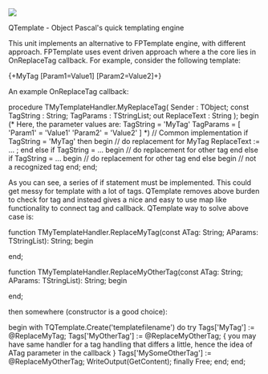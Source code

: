 <a href="https://www.paypal.com/cgi-bin/webscr?cmd=_donations&business=7WRXRMDSM72W8&lc=ID&currency_code=USD&bn=PP%2dDonationsBF%3abtn_donateCC_LG%2egif%3aNonHosted">
  <img src="https://www.paypalobjects.com/en_US/GB/i/btn/btn_donateCC_LG.gif" />
</a>

QTemplate - Object Pascal's quick templating engine

This unit implements an alternative to FPTemplate engine, with different approach.
FPTemplate uses event driven approach where a the core lies in OnReplaceTag callback.
For example, consider the following template:

{+MyTag [Param1=Value1] [Param2=Value2]+}

An example OnReplaceTag callback:

procedure TMyTemplateHandler.MyReplaceTag(
        Sender      : TObject;
  const TagString   : String;
        TagParams   : TStringList;
  out   ReplaceText : String
);
begin
  (*
    Here, the parameter values are:
    TagString = 'MyTag'
    TagParams = [
      'Param1' = 'Value1'
      'Param2' = 'Value2'
    ]
  *)
  // Common implementation
  if TagString = 'MyTag' then begin
    // do replacement for MyTag
    ReplaceText := ... ;
  end else if TagString = ... begin
    // do replacement for other tag
  end else if TagString = ... begin
    // do replacement for other tag
  end else begin
    // not a recognized tag
  end;
end;

As you can see, a series of if statement must be implemented. This could get messy for template
with a lot of tags. QTemplate removes above burden to check for tag and instead gives a nice and
easy to use map like functionality to connect tag and callback. QTemplate way to solve above case
is:

function TMyTemplateHandler.ReplaceMyTag(const ATag: String; AParams: TStringList): String;
begin
  
end;

function TMyTemplateHandler.ReplaceMyOtherTag(const ATag: String; AParams: TStringList): String;
begin
  
end;

then somewhere (constructor is a good choice):

begin
  with TQTemplate.Create('templatefilename') do
    try
      Tags['MyTag'] := @ReplaceMyTag;
      Tags['MyOtherTag'] := @ReplaceMyOtherTag;
      { you may have same handler for a tag handling that differs a little, hence the idea
        of ATag parameter in the callback }
      Tags['MySomeOtherTag'] := @ReplaceMyOtherTag;
      WriteOutput(GetContent);
    finally
      Free;
    end;
end;
